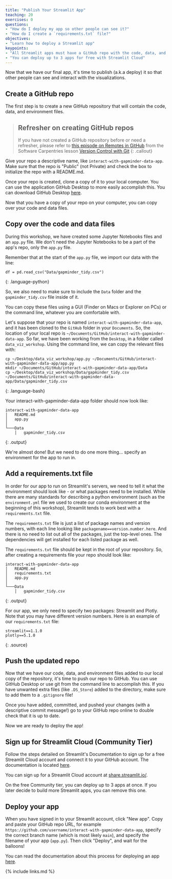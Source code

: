 ```yaml
---
title: "Publish Your Streamlit App"
teaching: 20
exercises: 0
questions:
- "How do I deploy my app so other people can see it?"
- "How do I create a `requirements.txt` file?"
objectives:
- "Learn how to deploy a Streamlit app"
keypoints:
- "All Streamlit apps must have a GitHub repo with the code, data, and environment files"
- "You can deploy up to 3 apps for free with Streamlit Cloud"
---
```


Now that we have our final app, it's time to publish (a.k.a deploy) it so that other people can see and interact with the visualizations.

## Create a GitHub repo

The first step is to create a new GitHub repository that will contain the code, data, and environment files.

> ## Refresher on creating GitHub repos
> If you have not created a GitHub repository before or need a refresher, please refer to [this episode on Remotes in GitHub](https://swcarpentry.github.io/git-novice/07-github/index.html) from the Software Carpentries lesson [Version Control with Git](https://swcarpentry.github.io/git-novice/)
{: .callout}

Give your repo a descriptive name, like `interact-with-gapminder-data-app`. Make sure that the repo is "Public" (not Private) and check the box to initialize the repo with a README.md.

Once your repo is created, clone a copy of it to your local computer. You can use the application GitHub Desktop to more easily accomplish this. You can download GitHub Desktop [here](https://desktop.github.com).

Now that you have a copy of your repo on your computer, you can copy over your code and data files.

## Copy over the code and data files

During this workshop, we have created some Jupyter Notebooks files and an `app.py` file. We don't need the Jupyter Notebooks to be a part of the app's repo, only the `app.py` file.

Remember that at the start of the `app.py` file, we import our data with the line:

~~~
df = pd.read_csv("Data/gapminder_tidy.csv")
~~~
{: .language-python}

So, we also need to make sure to include the `Data` folder and the `gapminder_tidy.csv` file inside of it.

You can copy these files using a GUI (Finder on Macs or Explorer on PCs) or the command line, whatever you are comfortable with.

Let's suppose that your repo is named `interact-with-gapminder-data-app`, and it has been cloned to the `GitHub` folder in your `Documents`. So, the location of your local repo is `~/Documents/GitHub/interact-with-gapminder-data-app`. So far, we have been working from the `Desktop`, in a folder called `data_viz_workshop`. Using the command line, we can copy the relevant files with:

~~~
cp ~/Desktop/data_viz_workshop/app.py ~/Documents/GitHub/interact-with-gapminder-data-app/app.py
mkdir ~/Documents/GitHub/interact-with-gapminder-data-app/Data
cp ~/Desktop/data_viz_workshop/Data/gapminder_tidy.csv ~/Documents/GitHub/interact-with-gapminder-data-app/Data/gapminder_tidy.csv
~~~
{: .language-bash}

Your interact-with-gapminder-data-app folder should now look like:

~~~
interact-with-gapminder-data-app
│   README.md
│   app.py    
│
└───Data
    │   gapminder_tidy.csv
~~~
{: .output}

We're almost done! But we need to do one more thing... specify an environment for the app to run in.

## Add a requirements.txt file

In order for our app to run on Streamlit's servers, we need to tell it what the environment should look like - or what packages need to be installed. While there are many standards for describing a python environment (such as the `environment.yml` file we used to create our conda environment at the beginning of this workshop), Streamlit tends to work best with a `requirements.txt` file.

The `requirements.txt` file is just a list of package names and version numbers, with each line looking like `packagename==version.number.here`. And there is no need to list out all of the packages, just the top-level ones. The dependencies will get installed for each listed package as well.

The `requirements.txt` file should be kept in the root of your repository. So, after creating a requirements file your repo should look like:

~~~
interact-with-gapminder-data-app
│   README.md
│   requirements.txt    
│   app.py    
│
└───Data
    │   gapminder_tidy.csv
~~~
{: .output}

For our app, we only need to specify two packages: Streamlit and Plotly. Note that you may have different version numbers. Here is an example of our `requirements.txt` file:

~~~
streamlit==1.1.0
plotly==5.1.0
~~~
{: .source}

## Push the updated repo

Now that we have our code, data, and environment files added to our local copy of the repository, it's time to push our repo to GitHub. You can use GitHub Desktop or use git from the command line to accomplish this. If you have unwanted extra files (like `.DS_Store`) added to the directory, make sure to add them to a `.gitignore` file!

Once you have added, committed, and pushed your changes (with a descriptive commit message!) go to your GitHub repo online to double check that it is up to date.

Now we are ready to deploy the app!

## Sign up for Streamlit Cloud (Community Tier)

Follow the steps detailed on Streamlit's Documentation to sign up for a free Streamlit Cloud account and connect it to your GitHub account. The documentation is located [here](https://docs.streamlit.io/streamlit-cloud/get-started).

You can sign up for a Streamlit Cloud account at [share.streamlit.io/](https://share.streamlit.io/).

On the free Community tier, you can deploy up to 3 apps at once. If you later decide to build more Streamlit apps, you can remove this one.

## Deploy your app

When you have signed in to your Streamlit account, click "New app". Copy and paste your GitHub repo URL, for example `https://github.com/username/interact-with-gapminder-data-app`, specify the correct branch name (which is most likely `main`), and specify the filename of your app (`app.py`). Then click "Deploy", and wait for the balloons!

You can read the documentation about this process for deploying an app [here](https://docs.streamlit.io/streamlit-cloud/get-started/deploy-an-app).

{% include links.md %}

